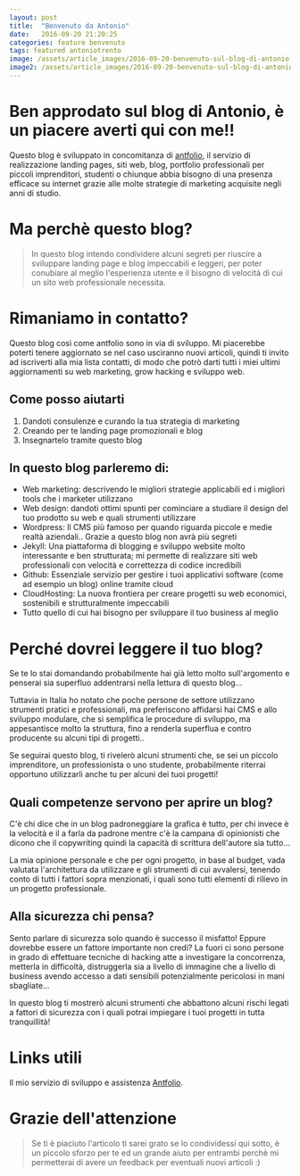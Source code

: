 ```yaml
---
layout: post
title:  "Benvenuto da Antonio"
date:   2016-09-20 21:20:25
categories: feature benvenuto
tags: featured antoniotrento
image: /assets/article_images/2016-09-20-benvenuto-sul-blog-di-antonio-trento/background.JPG
image2: /assets/article_images/2016-09-20-benvenuto-sul-blog-di-antonio-trento/background.JPG
---
```

# Ben approdato sul blog di Antonio, è un piacere averti qui con me!!

Questo blog è sviluppato in concomitanza di [antfolio](https://antfolio.github.io/ "Antfolio landing page e web marketing"), il servizio di realizzazione landing pages, siti web, blog, portfolio professionali per piccoli imprenditori, studenti o chiunque abbia bisogno di una presenza efficace su internet grazie alle molte strategie di marketing acquisite negli anni di studio.

# Ma perchè questo blog?
> In questo blog intendo condividere alcuni segreti per riuscire a sviluppare landing page e blog impeccabili e leggeri, per poter conubiare al meglio l'esperienza utente e il bisogno di velocità di cui un sito web professionale necessita.

# Rimaniamo in contatto?

Questo blog così come antfolio sono in via di sviluppo. Mi piacerebbe poterti tenere aggiornato se nel caso usciranno nuovi articoli, quindi ti invito ad iscriverti alla mia lista contatti, di modo che potrò darti tutti i miei ultimi aggiornamenti su web marketing, grow hacking e sviluppo web.

## Come posso aiutarti
>
1. Dandoti consulenze e curando la tua strategia di marketing
2. Creando per te landing page promozionali e blog
3. Insegnartelo tramite questo blog

## In questo blog parleremo di:
- Web marketing: descrivendo le migliori strategie applicabili ed i migliori tools che i marketer utilizzano
- Web design: dandoti ottimi spunti per cominciare a studiare il design del tuo prodotto su web e quali strumenti utilizzare
- Wordpress: Il CMS più famoso per quando riguarda piccole e medie realtà aziendali.. Grazie a questo blog non avrà più segreti
- Jekyll: Una piattaforma di blogging e sviluppo website molto interessante e ben strutturata; mi permette di realizzare siti web professionali con velocità e correttezza di codice incredibili
- Github: Essenziale servizio per gestire i tuoi applicativi software (come ad esempio un blog) online tramite cloud
- CloudHosting: La nuova frontiera per creare progetti su web economici, sostenibili e strutturalmente impeccabili
- Tutto quello di cui hai bisogno per sviluppare il tuo business al meglio

# Perché dovrei leggere il tuo blog?

Se te lo stai domandando probabilmente hai già letto molto sull'argomento e penserai sia superfluo addentrarsi nella lettura di questo blog...

Tuttavia in Italia ho notato che poche persone de settore utilizzano strumenti pratici e professionali, ma preferiscono affidarsi hai CMS e allo sviluppo modulare, che si semplifica le procedure di sviluppo, ma appesantisce molto la struttura, fino a renderla superflua e contro producente su alcuni tipi di progetti..

Se seguirai questo blog, ti rivelerò alcuni strumenti che, se sei un piccolo imprenditore, un professionista o uno studente, probabilmente riterrai opportuno utilizzarli anche tu per alcuni dei tuoi progetti!


## Quali competenze servono per aprire un blog?

C'è chi dice che in un blog padroneggiare la grafica è tutto, per chi invece è la velocità e il  a farla da padrone mentre c'è la campana di opinionisti che dicono che il copywriting quindi la capacità di scrittura dell'autore sia tutto...

La mia opinione personale e che per ogni progetto, in base al budget, vada valutata l'architettura da utilizzare e gli strumenti di cui avvalersi, tenendo conto di tutti i fattori sopra menzionati, i quali sono tutti elementi di rilievo in un progetto professionale.

## Alla sicurezza chi pensa?

Sento parlare di sicurezza solo quando è successo il misfatto! Eppure dovrebbe essere un fattore importante non credi? La fuori ci sono persone in grado di effettuare tecniche di hacking atte a investigare la concorrenza, metterla in difficoltà, distruggerla sia a livello di immagine che a livello di business avendo accesso a dati sensibili potenzialmente pericolosi in mani sbagliate...

In questo blog ti mostrerò alcuni strumenti che abbattono alcuni rischi legati a fattori di sicurezza con i quali potrai impiegare i tuoi progetti in tutta tranquillità!

# Links utili
Il mio servizio di sviluppo e assistenza [Antfolio](http://antfolio.github.io/ "Web marketing web design").

# Grazie dell'attenzione
>Se ti è piaciuto l'articolo ti sarei grato se lo condividessi qui sotto, è un piccolo sforzo per te ed un grande aiuto per entrambi perchè mi permetterai di avere un feedback per eventuali nuovi articoli :)

